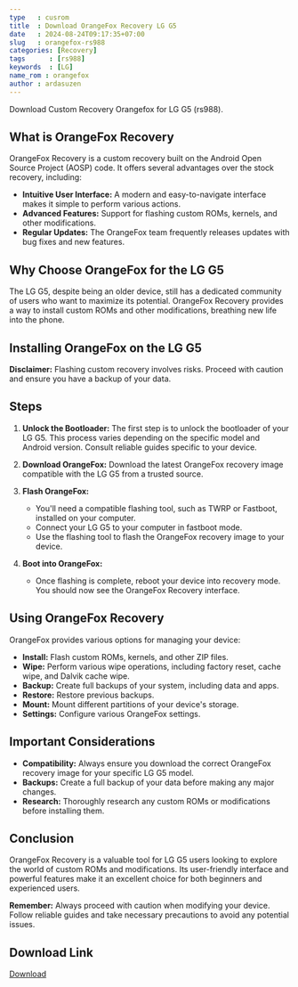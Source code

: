 ```yaml
---
type   : cusrom
title  : Download OrangeFox Recovery LG G5
date   : 2024-08-24T09:17:35+07:00
slug   : orangefox-rs988
categories: [Recovery]
tags      : [rs988]
keywords  : [LG]
name_rom : orangefox
author : ardasuzen
---
```


Download Custom Recovery Orangefox for LG G5 (rs988).

## What is OrangeFox Recovery

OrangeFox Recovery is a custom recovery built on the Android Open Source Project (AOSP) code. It offers several advantages over the stock recovery, including:

* **Intuitive User Interface:** A modern and easy-to-navigate interface makes it simple to perform various actions.
* **Advanced Features:** Support for flashing custom ROMs, kernels, and other modifications.
* **Regular Updates:** The OrangeFox team frequently releases updates with bug fixes and new features.

## Why Choose OrangeFox for the LG G5

The LG G5, despite being an older device, still has a dedicated community of users who want to maximize its potential. OrangeFox Recovery provides a way to install custom ROMs and other modifications, breathing new life into the phone.

## Installing OrangeFox on the LG G5

**Disclaimer:** Flashing custom recovery involves risks. Proceed with caution and ensure you have a backup of your data.

## Steps

1. **Unlock the Bootloader:** The first step is to unlock the bootloader of your LG G5. This process varies depending on the specific model and Android version. Consult reliable guides specific to your device.

2. **Download OrangeFox:** Download the latest OrangeFox recovery image compatible with the LG G5 from a trusted source.

3. **Flash OrangeFox:** 
    * You'll need a compatible flashing tool, such as TWRP or Fastboot, installed on your computer. 
    * Connect your LG G5 to your computer in fastboot mode.
    * Use the flashing tool to flash the OrangeFox recovery image to your device.

4. **Boot into OrangeFox:** 
    * Once flashing is complete, reboot your device into recovery mode. You should now see the OrangeFox Recovery interface.

## Using OrangeFox Recovery

OrangeFox provides various options for managing your device:

* **Install:** Flash custom ROMs, kernels, and other ZIP files.
* **Wipe:** Perform various wipe operations, including factory reset, cache wipe, and Dalvik cache wipe.
* **Backup:** Create full backups of your system, including data and apps.
* **Restore:** Restore previous backups.
* **Mount:** Mount different partitions of your device's storage.
* **Settings:** Configure various OrangeFox settings.

## Important Considerations

* **Compatibility:** Always ensure you download the correct OrangeFox recovery image for your specific LG G5 model.
* **Backups:** Create a full backup of your data before making any major changes.
* **Research:** Thoroughly research any custom ROMs or modifications before installing them.

## Conclusion

OrangeFox Recovery is a valuable tool for LG G5 users looking to explore the world of custom ROMs and modifications. Its user-friendly interface and powerful features make it an excellent choice for both beginners and experienced users.

**Remember:** Always proceed with caution when modifying your device. Follow reliable guides and take necessary precautions to avoid any potential issues.


## Download Link
[Download](https://orangefox.download/id-ID/device/rs988)

